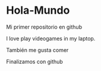 # Hola-Mundo

Mi primer repositorio en github

I love play videogames in my laptop.

También me gusta comer

Finalizamos con github
